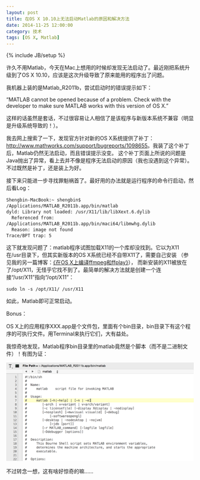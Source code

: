 ```yaml
---
layout: post
title: 在OS X 10.10上无法启动Matlab的原因和解决方法
date: 2014-11-25 12:00:00
category: 技术
tags: [OS X, Matlab]
---
```

{% include JB/setup %}

许久不用Matlab，今天在Mac上想用的时候却发现无法启动了。最近刚把系统升级到了OS X 10.10，应该是这次升级导致了原来能用的程序出了问题。

<!--more-->

我机器上装的是Matlab_R2011b，尝试启动时的错误提示如下：

“MATLAB cannot be opened because of a problem. Check with the developer to make sure MATLAB works with this version of OS X.”

这样的话虽然是套话，不过很容易让人相信了是该程序与新版本系统不兼容（明显是升级系统导致的！）。

我去网上搜索了一下，发现官方针对新的OS X系统提供了补丁：<http://www.mathworks.com/support/bugreports/1098655>。我装了这个补丁后，Matlab仍然无法启动，而且错误提示没变。
这个补丁页面上所说的问题是Java抛出了异常，看上去并不像是程序无法启动的原因（我也没遇到这个异常）。不过既然是补丁，还是装上为好。

接下来只能进一步寻找罪魁祸首了。最好用的办法就是运行程序的命令行启动，然后看Log：

	Shengbin-MacBook:~ shengbin$ /Applications/MATLAB_R2011b.app/bin/matlab
	dyld: Library not loaded: /usr/X11/lib/libXext.6.dylib
	  Referenced from: /Applications/MATLAB_R2011b.app/bin/maci64/libmwhg.dylib
	  Reason: image not found
	Trace/BPT trap: 5
	
这下就发现问题了：matlab程序试图加载X11的一个库却没找到。它以为X11在/usr目录下，但其实新版本的OS X系统已经不自带X11了，需要自己安装
（参见我的另一篇博客：[《在OS X上编译ffmpeg和ffplay》](http://blog.shengbin.me/posts/build-ffmpeg-on-os-x/)），
而新安装的X11被放在了/opt/X11，无怪乎它找不到了。最简单的解决方法就是创建一个连接“/usr/X11”指向“/opt/X11”：

	sudo ln -s /opt/X11/ /usr/X11
	
如此，Matlab即可正常启动。

Bonus：

OS X上的应用程序XXX.app是个文件包，里面有个bin目录，bin目录下有这个程序的可执行文件。用Terminal来执行它们，大有益处。

我惊奇地发现，Matlab程序bin目录里的matlab竟然是个脚本（而不是二进制文件）！有图为证：

![](/images/2014-11-25-matlab-script.png)

不过转念一想，这有啥好惊奇的嘛……